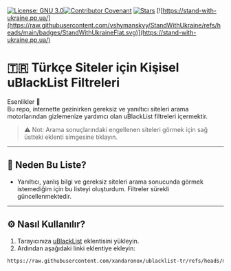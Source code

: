 [![License: GNU 3.0](https://img.shields.io/badge/License-GNU%203.0-orange.svg)](https://opensource.org/license/gpl-3-0)[![Contributor Covenant](https://img.shields.io/badge/Contributor%20Covenant-2.1-4baaaa.svg)](code_of_conduct.md)
[![Stars](https://img.shields.io/github/stars/xandaronox/ublacklist-tr.svg?style=social)](https://github.com/xandaronox/ublacklist-tr/stargazers)
[![https://stand-with-ukraine.pp.ua/](https://raw.githubusercontent.com/vshymanskyy/StandWithUkraine/refs/heads/main/badges/StandWithUkraineFlat.svg)](https://stand-with-ukraine.pp.ua/)

# 🇹🇷 Türkçe Siteler için Kişisel uBlackList Filtreleri

Esenlikler 👋  
Bu repo, internette gezinirken gereksiz ve yanıltıcı siteleri arama motorlarından gizlemenize yardımcı olan uBlackList filtreleri içermektir.

> ⚠️ Not: Arama sonuçlarındaki engellenen siteleri görmek için sağ üstteki eklenti simgesine tıklayın.
---

## 📌 Neden Bu Liste?

- Yanıltıcı, yanlış bilgi ve gereksiz siteleri arama sonucunda görmek istemediğim için bu listeyi oluşturdum. Filtreler sürekli güncellenmektedir.

---

## ⚙️ Nasıl Kullanılır?

1. Tarayıcınıza [uBlackList](https://github.com/iorate/ublacklist) eklentisini yükleyin.  
2. Ardından aşağıdaki linki eklentiye ekleyin:

```txt
https://raw.githubusercontent.com/xandaronox/ublacklist-tr/refs/heads/main/filters.txt
